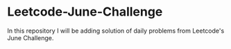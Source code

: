 # Leetcode-June-Challenge
In this repository I will be adding solution of daily problems from Leetcode's June Challenge.
